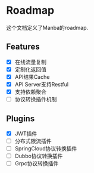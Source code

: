 # Roadmap
这个文档定义了Manba的roadmap.

## Features
- [x] 在线流量复制
- [x] 定制化返回值
- [x] API结果Cache
- [x] API Server支持Restful
- [x] 支持依赖聚合
- [ ] 协议转换插件机制

## Plugins
- [x] JWT插件
- [ ] 分布式限流插件
- [ ] SpringCloud协议转换插件
- [ ] Dubbo协议转换插件
- [ ] Grpc协议转换插件
